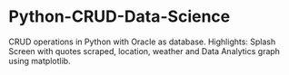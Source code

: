 # Python-CRUD-Data-Science
CRUD operations in Python with Oracle as database. Highlights: Splash Screen with quotes scraped, location, weather and Data Analytics graph using matplotlib.
